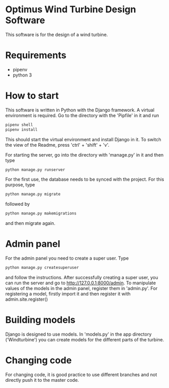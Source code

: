 # Optimus Wind Turbine Design Software
This software is for the design of a wind turbine.

# Requirements
- pipenv
- python 3

# How to start
This software is written in Python with the Django framework. A virtual environment is required. Go to the directory with the 'Pipfile' in it and run
```python
pipenv shell
pipenv install
```
This should start the virtual environment and install Django in it. To switch the view of the Readme, press 'ctrl' + 'shift' + 'v'.


For starting the server, go into the directory with 'manage.py' in it and then type
```python
python manage.py runserver
```
For the first use, the database needs to be synced with the project. For this purpose, type
```python
python manage.py migrate
```
followed by
```python
python manage.py makemigrations
```
and then migrate again.

# Admin panel
For the admin panel you need to create a super user. Type
```python
python manage.py createsuperuser
```
and follow the instructions. After successfully creating a super user, you can run the server and go to http://127.0.0.1:8000/admin. To manipulate values of the models in the admin panel, register them in 'admin.py'.
For registering a model, firstly import it and then register it with admin.site.register(<model name>)

# Building models
Django is designed to use models. In 'models.py' in the app directory ('Windturbine') you can create models for the different parts of the turbine.

# Changing code
For changing code, it is good practice to use different branches and not directly push it to the master code.